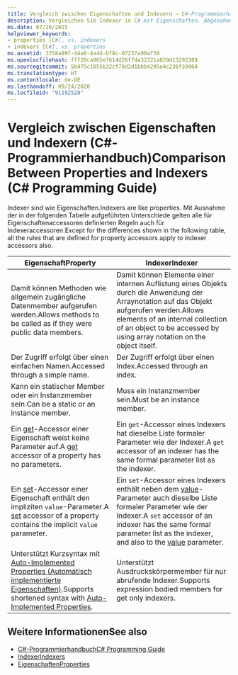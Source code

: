 ```yaml
---
title: Vergleich zwischen Eigenschaften und Indexern – C#-Programmierhandbuch
description: Vergleichen Sie Indexer in C# mit Eigenschaften. Abgesehen von einigen Unterschieden gelten die für Eigenschaftenaccessoren definierten Regeln auch für Indexeraccessoren.
ms.date: 07/20/2015
helpviewer_keywords:
- properties [C#], vs. indexers
- indexers [C#], vs. properties
ms.assetid: 3358a89f-44a0-4a4d-bf8c-07237a90af39
ms.openlocfilehash: fff20ca965e7614d26f7da32321a829d13292389
ms.sourcegitcommit: 5b475c1855b32cf78d2d1bbb4295e4c236f39464
ms.translationtype: HT
ms.contentlocale: de-DE
ms.lasthandoff: 09/24/2020
ms.locfileid: "91192528"
---
```

# <a name="comparison-between-properties-and-indexers-c-programming-guide"></a><span data-ttu-id="4eca3-104">Vergleich zwischen Eigenschaften und Indexern (C#-Programmierhandbuch)</span><span class="sxs-lookup"><span data-stu-id="4eca3-104">Comparison Between Properties and Indexers (C# Programming Guide)</span></span>

<span data-ttu-id="4eca3-105">Indexer sind wie Eigenschaften.</span><span class="sxs-lookup"><span data-stu-id="4eca3-105">Indexers are like properties.</span></span> <span data-ttu-id="4eca3-106">Mit Ausnahme der in der folgenden Tabelle aufgeführten Unterschiede gelten alle für Eigenschaftenaccessoren definierten Regeln auch für Indexeraccessoren.</span><span class="sxs-lookup"><span data-stu-id="4eca3-106">Except for the differences shown in the following table, all the rules that are defined for property accessors apply to indexer accessors also.</span></span>  
  
|<span data-ttu-id="4eca3-107">Eigenschaft</span><span class="sxs-lookup"><span data-stu-id="4eca3-107">Property</span></span>|<span data-ttu-id="4eca3-108">Indexer</span><span class="sxs-lookup"><span data-stu-id="4eca3-108">Indexer</span></span>|  
|--------------|-------------|  
|<span data-ttu-id="4eca3-109">Damit können Methoden wie allgemein zugängliche Datenmember aufgerufen werden.</span><span class="sxs-lookup"><span data-stu-id="4eca3-109">Allows methods to be called as if they were public data members.</span></span>|<span data-ttu-id="4eca3-110">Damit können Elemente einer internen Auflistung eines Objekts durch die Anwendung der Arraynotation auf das Objekt aufgerufen werden.</span><span class="sxs-lookup"><span data-stu-id="4eca3-110">Allows elements of an internal collection of an object to be accessed by using array notation on the object itself.</span></span>|  
|<span data-ttu-id="4eca3-111">Der Zugriff erfolgt über einen einfachen Namen.</span><span class="sxs-lookup"><span data-stu-id="4eca3-111">Accessed through a simple name.</span></span>|<span data-ttu-id="4eca3-112">Der Zugriff erfolgt über einen Index.</span><span class="sxs-lookup"><span data-stu-id="4eca3-112">Accessed through an index.</span></span>|  
|<span data-ttu-id="4eca3-113">Kann ein statischer Member oder ein Instanzmember sein.</span><span class="sxs-lookup"><span data-stu-id="4eca3-113">Can be a static or an instance member.</span></span>|<span data-ttu-id="4eca3-114">Muss ein Instanzmember sein.</span><span class="sxs-lookup"><span data-stu-id="4eca3-114">Must be an instance member.</span></span>|  
|<span data-ttu-id="4eca3-115">Ein [get](../../language-reference/keywords/get.md)-Accessor einer Eigenschaft weist keine Parameter auf.</span><span class="sxs-lookup"><span data-stu-id="4eca3-115">A [get](../../language-reference/keywords/get.md) accessor of a property has no parameters.</span></span>|<span data-ttu-id="4eca3-116">Ein `get`-Accessor eines Indexers hat dieselbe Liste formaler Parameter wie der Indexer.</span><span class="sxs-lookup"><span data-stu-id="4eca3-116">A `get` accessor of an indexer has the same formal parameter list as the indexer.</span></span>|  
|<span data-ttu-id="4eca3-117">Ein [set](../../language-reference/keywords/set.md)-Accessor einer Eigenschaft enthält den impliziten `value`-Parameter.</span><span class="sxs-lookup"><span data-stu-id="4eca3-117">A [set](../../language-reference/keywords/set.md) accessor of a property contains the implicit `value` parameter.</span></span>|<span data-ttu-id="4eca3-118">Ein `set`-Accessor eines Indexers enthält neben dem [value](../../language-reference/keywords/value.md)-Parameter auch dieselbe Liste formaler Parameter wie der Indexer.</span><span class="sxs-lookup"><span data-stu-id="4eca3-118">A `set` accessor of an indexer has the same formal parameter list as the indexer, and also to the [value](../../language-reference/keywords/value.md) parameter.</span></span>|  
|<span data-ttu-id="4eca3-119">Unterstützt Kurzsyntax mit [Auto-Implemented Properties (Automatisch implementierte Eigenschaften)](../classes-and-structs/auto-implemented-properties.md).</span><span class="sxs-lookup"><span data-stu-id="4eca3-119">Supports shortened syntax with [Auto-Implemented Properties](../classes-and-structs/auto-implemented-properties.md).</span></span>|<span data-ttu-id="4eca3-120">Unterstützt Ausdruckskörpermember für nur abrufende Indexer.</span><span class="sxs-lookup"><span data-stu-id="4eca3-120">Supports expression bodied members for get only indexers.</span></span>|  
  
## <a name="see-also"></a><span data-ttu-id="4eca3-121">Weitere Informationen</span><span class="sxs-lookup"><span data-stu-id="4eca3-121">See also</span></span>

- [<span data-ttu-id="4eca3-122">C#-Programmierhandbuch</span><span class="sxs-lookup"><span data-stu-id="4eca3-122">C# Programming Guide</span></span>](../index.md)
- [<span data-ttu-id="4eca3-123">Indexer</span><span class="sxs-lookup"><span data-stu-id="4eca3-123">Indexers</span></span>](./index.md)
- [<span data-ttu-id="4eca3-124">Eigenschaften</span><span class="sxs-lookup"><span data-stu-id="4eca3-124">Properties</span></span>](../classes-and-structs/properties.md)
